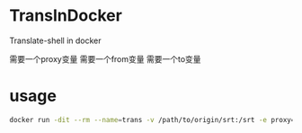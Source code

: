 # TransInDocker

Translate-shell in docker

需要一个proxy变量
需要一个from变量
需要一个to变量

# usage

```bash
docker run -dit --rm --name=trans -v /path/to/origin/srt:/srt -e proxy=192.168.1.5:8889 -e from=ja -e to=zh trans:latest srt
```
